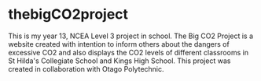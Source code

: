 # thebigCO2project
This is my year 13, NCEA Level 3 project in school. The Big CO2 Project is a website created with intention to inform others about the dangers of excessive CO2 and also displays the CO2 levels of different classrooms in St Hilda's Collegiate School and Kings High School. This project was created in collaboration with Otago Polytechnic.
